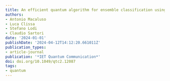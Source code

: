 ```yaml
---
title: An efficient quantum algorithm for ensemble classification using bagging
authors:
- Antonio Macaluso
- Luca Clissa
- Stefano Lodi
- Claudio Sartori
date: '2024-01-01'
publishDate: '2024-04-12T14:12:20.661011Z'
publication_types:
- article-journal
publication: '*IET Quantum Communication*'
doi: doi.org/10.1049/qtc2.12087
tags:
- quantum
---
```

